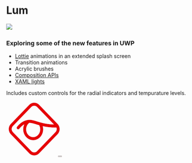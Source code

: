 
# Lum

![](https://j.gifs.com/RO1qBz.gif)

### Exploring some of the new features in UWP
* [Lottie](https://airbnb.io/lottie/#/) animations in an extended splash screen
* Transition animations
* Acrylic brushes
* [Composition APIs](https://docs.microsoft.com/en-us/uwp/api/windows.ui.composition)
* [XAML lights](https://docs.microsoft.com/en-us/windows/uwp/composition/xaml-lighting)

Includes custom controls for the radial indicators and tempurature levels.

![](https://github.com/IUsername/Lum/blob/master/Images/logo.gif "Lum")
